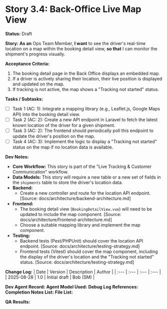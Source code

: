 # Story 3.4: Back-Office Live Map View

**Status:** Draft

**Story:**
**As an** Ops Team Member,
**I want** to see the driver's real-time location on a map within the booking detail view,
**so that** I can monitor the shipment's progress visually.

**Acceptance Criteria:**
1.  The booking detail page in the Back Office displays an embedded map.
2.  If a driver is actively sharing their location, their live position is displayed and updated on the map.
3.  If tracking is not active, the map shows a "Tracking not started" status.

**Tasks / Subtasks:**
- [ ] Task 1 (AC: 1): Integrate a mapping library (e.g., Leaflet.js, Google Maps API) into the booking detail view.
- [ ] Task 2 (AC: 2): Create a new API endpoint in Laravel to fetch the latest known location of the driver for a given shipment.
- [ ] Task 3 (AC: 2): The frontend should periodically poll this endpoint to update the driver's position on the map.
- [ ] Task 4 (AC: 3): Implement the logic to display a "Tracking not started" status on the map if no location data is available.

**Dev Notes:**
*   **Core Workflow:** This story is part of the "Live Tracking & Customer Communication" workflow.
*   **Data Models:** This story will require a new table or a new set of fields in the `shipments` table to store the driver's location data.
*   **Backend:**
    *   Create a new controller and route for the location API endpoint. [Source: docs/architecture/backend-architecture.md]
*   **Frontend:**
    *   The booking detail view (`BookingDetailView.vue`) will need to be updated to include the map component. [Source: docs/architecture/frontend-architecture.md]
    *   Choose a suitable mapping library and implement the map component.
*   **Testing:**
    *   Backend tests (Pest/PHPUnit) should cover the location API endpoint. [Source: docs/architecture/testing-strategy.md]
    *   Frontend tests (Vitest) should cover the map component, including the display of the driver's location and the "Tracking not started" status. [Source: docs/architecture/testing-strategy.md]

**Change Log:**
| Date | Version | Description | Author |
| :--- | :--- | :--- | :--- |
| 2025-08-28 | 1.0 | Initial draft | Bob (SM) |

**Dev Agent Record:**
**Agent Model Used:**
**Debug Log References:**
**Completion Notes List:**
**File List:**

**QA Results:**